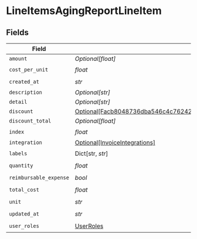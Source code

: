 # LineItemsAgingReportLineItem


## Fields

| Field                                                                                                                                                                 | Type                                                                                                                                                                  | Required                                                                                                                                                              | Description                                                                                                                                                           |
| --------------------------------------------------------------------------------------------------------------------------------------------------------------------- | --------------------------------------------------------------------------------------------------------------------------------------------------------------------- | --------------------------------------------------------------------------------------------------------------------------------------------------------------------- | --------------------------------------------------------------------------------------------------------------------------------------------------------------------- |
| `amount`                                                                                                                                                              | *Optional[float]*                                                                                                                                                     | :heavy_minus_sign:                                                                                                                                                    | N/A                                                                                                                                                                   |
| `cost_per_unit`                                                                                                                                                       | *float*                                                                                                                                                               | :heavy_check_mark:                                                                                                                                                    | N/A                                                                                                                                                                   |
| `created_at`                                                                                                                                                          | *str*                                                                                                                                                                 | :heavy_check_mark:                                                                                                                                                    | N/A                                                                                                                                                                   |
| `description`                                                                                                                                                         | *Optional[str]*                                                                                                                                                       | :heavy_minus_sign:                                                                                                                                                    | N/A                                                                                                                                                                   |
| `detail`                                                                                                                                                              | *Optional[str]*                                                                                                                                                       | :heavy_minus_sign:                                                                                                                                                    | N/A                                                                                                                                                                   |
| `discount`                                                                                                                                                            | [Optional[Facb8048736dba546c4c76242d9f8c7111011a7a7483528f37d80226698a1f2b]](../../models/shared/facb8048736dba546c4c76242d9f8c7111011a7a7483528f37d80226698a1f2b.md) | :heavy_minus_sign:                                                                                                                                                    | N/A                                                                                                                                                                   |
| `discount_total`                                                                                                                                                      | *Optional[float]*                                                                                                                                                     | :heavy_minus_sign:                                                                                                                                                    | N/A                                                                                                                                                                   |
| `index`                                                                                                                                                               | *float*                                                                                                                                                               | :heavy_check_mark:                                                                                                                                                    | N/A                                                                                                                                                                   |
| `integration`                                                                                                                                                         | [Optional[InvoiceIntegrations]](../../models/shared/invoiceintegrations.md)                                                                                           | :heavy_minus_sign:                                                                                                                                                    | N/A                                                                                                                                                                   |
| `labels`                                                                                                                                                              | Dict[str, *str*]                                                                                                                                                      | :heavy_check_mark:                                                                                                                                                    | N/A                                                                                                                                                                   |
| `quantity`                                                                                                                                                            | *float*                                                                                                                                                               | :heavy_check_mark:                                                                                                                                                    | N/A                                                                                                                                                                   |
| `reimbursable_expense`                                                                                                                                                | *bool*                                                                                                                                                                | :heavy_check_mark:                                                                                                                                                    | N/A                                                                                                                                                                   |
| `total_cost`                                                                                                                                                          | *float*                                                                                                                                                               | :heavy_check_mark:                                                                                                                                                    | N/A                                                                                                                                                                   |
| `unit`                                                                                                                                                                | *str*                                                                                                                                                                 | :heavy_check_mark:                                                                                                                                                    | N/A                                                                                                                                                                   |
| `updated_at`                                                                                                                                                          | *str*                                                                                                                                                                 | :heavy_check_mark:                                                                                                                                                    | N/A                                                                                                                                                                   |
| `user_roles`                                                                                                                                                          | [UserRoles](../../models/shared/userroles.md)                                                                                                                         | :heavy_check_mark:                                                                                                                                                    | N/A                                                                                                                                                                   |